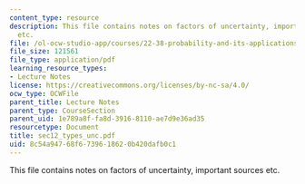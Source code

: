 ```yaml
---
content_type: resource
description: This file contains notes on factors of uncertainty, important sources
  etc.
file: /ol-ocw-studio-app/courses/22-38-probability-and-its-applications-to-reliability-quality-control-and-risk-assessment-fall-2005/8c54a94768f6739618620b420dafb0c1_sec12_types_unc.pdf
file_size: 121561
file_type: application/pdf
learning_resource_types:
- Lecture Notes
license: https://creativecommons.org/licenses/by-nc-sa/4.0/
ocw_type: OCWFile
parent_title: Lecture Notes
parent_type: CourseSection
parent_uid: 1e789a8f-fa8d-3916-8110-ae7d9e36ad35
resourcetype: Document
title: sec12_types_unc.pdf
uid: 8c54a947-68f6-7396-1862-0b420dafb0c1
---
```

This file contains notes on factors of uncertainty, important sources etc.